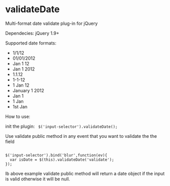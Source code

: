 validateDate
============

Multi-format date validate plug-in for jQuery

Dependecies:
jQuery 1.9+

Supported date formats:
  <ul>
  <li>1/1/12</li>
  <li>01/01/2012</li>
  <li>Jan 1 12</li>
  <li>Jan 1 2012</li>
  <li>1.1.12</li>
  <li>1-1-12</li>
  <li>1 Jan 12</li>
  <li>January 1 2012</li>
  <li>Jan 1</li>
  <li>1 Jan</li>
  <li>1st Jan</li>
  </ul>
How to use:

init the plugin:
<code>
$('input-selector').validateDate();
</code>

<p>Use validate public method in any event that you want to validate the the field</p>
<code>
$('input-selector').bind('blur',function(ev){
  var isDate = $(this).validateDate('validate');
});
</code>
<p>
Ib above example validate public method will return a date object if the input is valid otherwise it will be null.
</p>

